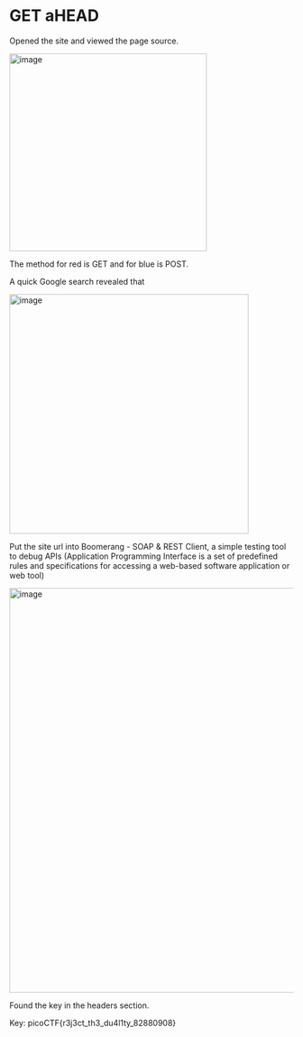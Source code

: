 # GET aHEAD
Opened the site and viewed the page source.

<img width="350" alt="image" src="https://github.com/MM1479/pico-ctf/assets/148882111/7bbdfdb7-75b8-46ca-b00d-c80aecdd9395">

The method for red is GET and for blue is POST.

A quick Google search revealed that 

<img width="424" alt="image" src="https://github.com/MM1479/pico-ctf/assets/148882111/7998d266-f940-4346-9f48-74467516994b">

Put the site url into Boomerang - SOAP & REST Client, a simple testing tool to debug APIs (Application Programming Interface is a set of predefined rules and specifications for accessing a web-based software application or web tool)

<img width="716" alt="image" src="https://github.com/MM1479/pico-ctf/assets/148882111/1f7a77a0-a4a5-422a-aa67-20a81624e119">

Found the key in the headers section.

Key: picoCTF{r3j3ct_th3_du4l1ty_82880908}
